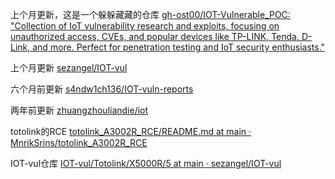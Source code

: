 上个月更新，这是一个躲躲藏藏的仓库
[gh-ost00/IOT-Vulnerable\_POC: "Collection of IoT vulnerability research and exploits, focusing on unauthorized access, CVEs, and popular devices like TP-LINK, Tenda, D-Link, and more. Perfect for penetration testing and IoT security enthusiasts."](https://github.com/gh-ost00/IOT-Vulnerable_POC)

上个月更新
[sezangel/IOT-vul](https://github.com/sezangel/IOT-vul)

六个月前更新
[s4ndw1ch136/IOT-vuln-reports](https://github.com/s4ndw1ch136/IOT-vuln-reports/tree/main)

两年前更新
[zhuangzhouliandie/iot](https://github.com/zhuangzhouliandie/iot)


totolink的RCE
[totolink\_A3002R\_RCE/README.md at main · MnrikSrins/totolink\_A3002R\_RCE](https://github.com/MnrikSrins/totolink_A3002R_RCE/blob/main/README.md)

IOT-vul仓库
[IOT-vul/Totolink/X5000R/5 at main · sezangel/IOT-vul](https://github.com/sezangel/IOT-vul/tree/main/Totolink/X5000R/5)
